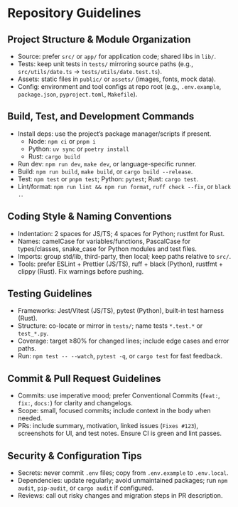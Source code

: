 # Repository Guidelines

## Project Structure & Module Organization
- Source: prefer `src/` or `app/` for application code; shared libs in `lib/`.
- Tests: keep unit tests in `tests/` mirroring source paths (e.g., `src/utils/date.ts` → `tests/utils/date.test.ts`).
- Assets: static files in `public/` or `assets/` (images, fonts, mock data).
- Config: environment and tool configs at repo root (e.g., `.env.example`, `package.json`, `pyproject.toml`, `Makefile`).

## Build, Test, and Development Commands
- Install deps: use the project’s package manager/scripts if present.
  - Node: `npm ci` or `pnpm i`
  - Python: `uv sync` or `poetry install`
  - Rust: `cargo build`
- Run dev: `npm run dev`, `make dev`, or language-specific runner.
- Build: `npm run build`, `make build`, or `cargo build --release`.
- Test: `npm test` or `pnpm test`; Python: `pytest`; Rust: `cargo test`.
- Lint/format: `npm run lint && npm run format`, `ruff check --fix`, or `black .`.

## Coding Style & Naming Conventions
- Indentation: 2 spaces for JS/TS; 4 spaces for Python; rustfmt for Rust.
- Names: camelCase for variables/functions, PascalCase for types/classes, snake_case for Python modules and test files.
- Imports: group std/lib, third-party, then local; keep paths relative to `src/`.
- Tools: prefer ESLint + Prettier (JS/TS), ruff + black (Python), rustfmt + clippy (Rust). Fix warnings before pushing.

## Testing Guidelines
- Frameworks: Jest/Vitest (JS/TS), pytest (Python), built-in test harness (Rust).
- Structure: co-locate or mirror in `tests/`; name tests `*.test.*` or `test_*.py`.
- Coverage: target ≥80% for changed lines; include edge cases and error paths.
- Run: `npm test -- --watch`, `pytest -q`, or `cargo test` for fast feedback.

## Commit & Pull Request Guidelines
- Commits: use imperative mood; prefer Conventional Commits (`feat:`, `fix:`, `docs:`) for clarity and changelogs.
- Scope: small, focused commits; include context in the body when needed.
- PRs: include summary, motivation, linked issues (`Fixes #123`), screenshots for UI, and test notes. Ensure CI is green and lint passes.

## Security & Configuration Tips
- Secrets: never commit `.env` files; copy from `.env.example` to `.env.local`.
- Dependencies: update regularly; avoid unmaintained packages; run `npm audit`, `pip-audit`, or `cargo audit` if configured.
- Reviews: call out risky changes and migration steps in PR description.

